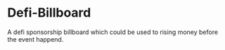 # Defi-Billboard
A defi sponsorship billboard which could be used to rising money before the event happend.
